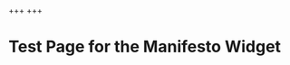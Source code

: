 +++
+++

# Test Page for the Manifesto Widget

<script src="https://widget.proca.app/d/eeg_manifesto/leeds_university"></script>
